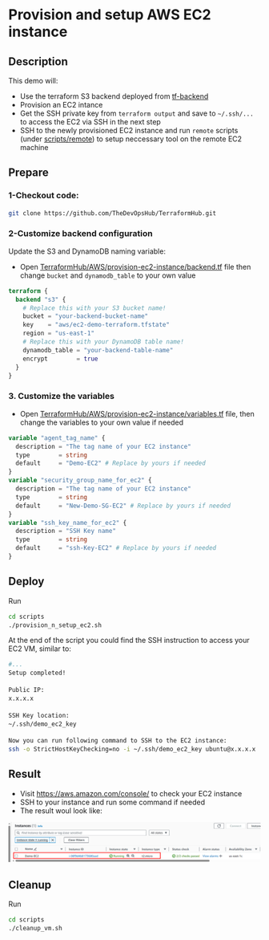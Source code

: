 # Provision and setup AWS EC2 instance

## Description

This demo will:

- Use the terraform S3 backend deployed from [tf-backend](../tf-backend/)
- Provision an EC2 intance
- Get the SSH private key from `terraform output` and save to `~/.ssh/...` to access the EC2 via SSH in the next step
- SSH to the newly provisioned EC2 instance and run `remote` scripts (under [scripts/remote](./scripts/remote/)) to setup neccessary tool on the remote EC2 machine

## Prepare

### 1-Checkout code:

```bash
git clone https://github.com/TheDevOpsHub/TerraformHub.git
```

### 2-Customize backend configuration

Update the S3 and DynamoDB naming variable:

- Open [TerraformHub/AWS/provision-ec2-instance/backend.tf](./backend.tf) file then change `bucket` and `dynamodb_table` to your own value

```terraform
terraform {
  backend "s3" {
    # Replace this with your S3 bucket name!
    bucket = "your-backend-bucket-name"
    key    = "aws/ec2-demo-terraform.tfstate"
    region = "us-east-1"
    # Replace this with your DynamoDB table name!
    dynamodb_table = "your-backend-table-name"
    encrypt        = true
  }
}
```

### 3. Customize the variables

- Open [TerraformHub/AWS/provision-ec2-instance/variables.tf](./variables.tf) file, then change the variables to your own value if needed

```terraform
variable "agent_tag_name" {
  description = "The tag name of your EC2 instance"
  type        = string
  default     = "Demo-EC2" # Replace by yours if needed
}
variable "security_group_name_for_ec2" {
  description = "The tag name of your EC2 instance"
  type        = string
  default     = "New-Demo-SG-EC2" # Replace by yours if needed
}
variable "ssh_key_name_for_ec2" {
  description = "SSH Key name"
  type        = string
  default     = "ssh-Key-EC2" # Replace by yours if needed
}
```

## Deploy

Run

```bash
cd scripts
./provision_n_setup_ec2.sh
```

At the end of the script you could find the SSH instruction to access your EC2 VM, similar to:

```bash
#...
Setup completed!

Public IP:
x.x.x.x

SSH Key location:
~/.ssh/demo_ec2_key

Now you can run following command to SSH to the EC2 instance:
ssh -o StrictHostKeyChecking=no -i ~/.ssh/demo_ec2_key ubuntu@x.x.x.x
```

## Result

- Visit https://aws.amazon.com/console/ to check your EC2 instance
- SSH to your instance and run some command if needed
- The result woul look like:

![ec2-result](./assets/ec2-result.png)

## Cleanup

Run

```bash
cd scripts
./cleanup_vm.sh
```
